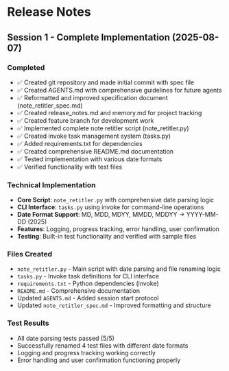 # Release Notes

## Session 1 - Complete Implementation (2025-08-07)

### Completed
- ✅ Created git repository and made initial commit with spec file
- ✅ Created AGENTS.md with comprehensive guidelines for future agents
- ✅ Reformatted and improved specification document (note_retitler_spec.md)
- ✅ Created release_notes.md and memory.md for project tracking
- ✅ Created feature branch for development work
- ✅ Implemented complete note retitler script (note_retitler.py)
- ✅ Created invoke task management system (tasks.py)
- ✅ Added requirements.txt for dependencies
- ✅ Created comprehensive README.md documentation
- ✅ Tested implementation with various date formats
- ✅ Verified functionality with test files

### Technical Implementation
- **Core Script**: `note_retitler.py` with comprehensive date parsing logic
- **CLI Interface**: `tasks.py` using invoke for command-line operations
- **Date Format Support**: MD, MDD, MDYY, MMDD, MDDYY → YYYY-MM-DD (2025)
- **Features**: Logging, progress tracking, error handling, user confirmation
- **Testing**: Built-in test functionality and verified with sample files

### Files Created
- `note_retitler.py` - Main script with date parsing and file renaming logic
- `tasks.py` - Invoke task definitions for CLI interface
- `requirements.txt` - Python dependencies (invoke)
- `README.md` - Comprehensive documentation
- Updated `AGENTS.md` - Added session start protocol
- Updated `note_retitler_spec.md` - Improved formatting and structure

### Test Results
- All date parsing tests passed (5/5)
- Successfully renamed 4 test files with different date formats
- Logging and progress tracking working correctly
- Error handling and user confirmation functioning properly